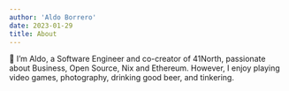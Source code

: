 ```yaml
---
author: 'Aldo Borrero'
date: 2023-01-29
title: About
---
```


👋 I’m Aldo, a Software Engineer and co-creator of 41North, passionate about Business, Open Source, Nix and Ethereum. However, I enjoy playing video games, photography, drinking good beer, and tinkering.
